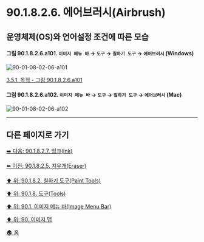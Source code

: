 # 90.1.8.2.6. 에어브러시(Airbrush)
## 운영체제(OS)와 언어설정 조건에 따른 모습

<a id="90-01-08-02-06-a101"></a>

#### 그림 90.1.8.2.6.a101. `이미지 메뉴 바` → `도구` → `칠하기 도구` → `에어브러시` (Windows)
![90-01-08-02-06-a101](https://github.com/wonder13662/gimp/assets/15767104/7596369b-dfdd-4b1f-8c2e-321e27407159)

[3.5.1. 목적 - 그림 90.1.8.2.6.a101](./03-05-01-intention.md#90-01-08-02-06-a101)

<a id="90-01-08-02-06-a102"></a>

#### 그림 90.1.8.2.6.a102. `이미지 메뉴 바` → `도구` → `칠하기 도구` → `에어브러시` (Mac)
![90-01-08-02-06-a102](https://github.com/wonder13662/gimp/assets/15767104/6e23c3c0-cfc6-419b-9c80-a53277465e36)

***

## 다른 페이지로 가기

[➡️ 다음: 90.1.8.2.7. 잉크(Ink)](./90-01-08-02-07-ink.md)

[⬅️ 이전: 90.1.8.2.5. 지우개(Eraser)](./90-01-08-02-05-eraser.md)

[⬆️ 위: 90.1.8.2. 칠하기 도구(Paint Tools)](./90-01-08-02-00-paint_tools.md)

[⬆️ 위: 90.1.8. 도구(Tools)](./90-01-08-00-tools.md)

[⬆️ 위: 90.1. 이미지 메뉴 바(Image Menu Bar)](./90-01-00-image-menu-bar.md)

[⬆️ 위: 90. 이미지 맵](./90-00-image-map.md)

[🏠 홈](./00-home.md)

